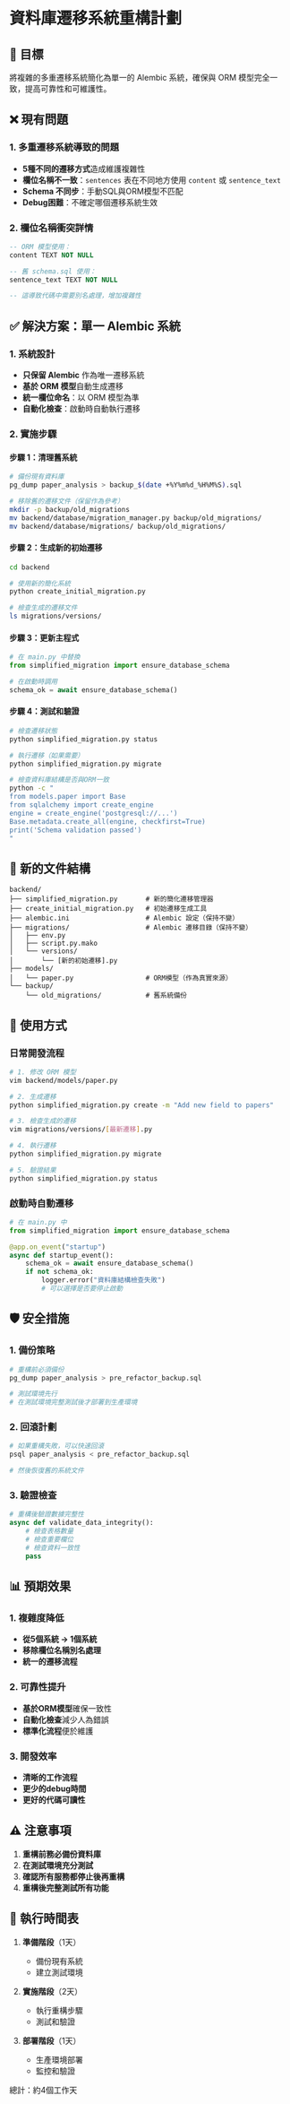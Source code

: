 # 資料庫遷移系統重構計劃

## 🎯 目標
將複雜的多重遷移系統簡化為單一的 Alembic 系統，確保與 ORM 模型完全一致，提高可靠性和可維護性。

## ❌ 現有問題

### 1. 多重遷移系統導致的問題
- **5種不同的遷移方式**造成維護複雜性
- **欄位名稱不一致**：`sentences` 表在不同地方使用 `content` 或 `sentence_text`
- **Schema 不同步**：手動SQL與ORM模型不匹配
- **Debug困難**：不確定哪個遷移系統生效

### 2. 欄位名稱衝突詳情
```sql
-- ORM 模型使用：
content TEXT NOT NULL

-- 舊 schema.sql 使用：
sentence_text TEXT NOT NULL

-- 這導致代碼中需要別名處理，增加複雜性
```

## ✅ 解決方案：單一 Alembic 系統

### 1. 系統設計
- **只保留 Alembic** 作為唯一遷移系統
- **基於 ORM 模型**自動生成遷移
- **統一欄位命名**：以 ORM 模型為準
- **自動化檢查**：啟動時自動執行遷移

### 2. 實施步驟

#### 步驟 1：清理舊系統
```bash
# 備份現有資料庫
pg_dump paper_analysis > backup_$(date +%Y%m%d_%H%M%S).sql

# 移除舊的遷移文件（保留作為參考）
mkdir -p backup/old_migrations
mv backend/database/migration_manager.py backup/old_migrations/
mv backend/database/migrations/ backup/old_migrations/
```

#### 步驟 2：生成新的初始遷移
```bash
cd backend

# 使用新的簡化系統
python create_initial_migration.py

# 檢查生成的遷移文件
ls migrations/versions/
```

#### 步驟 3：更新主程式
```python
# 在 main.py 中替換
from simplified_migration import ensure_database_schema

# 在啟動時調用
schema_ok = await ensure_database_schema()
```

#### 步驟 4：測試和驗證
```bash
# 檢查遷移狀態
python simplified_migration.py status

# 執行遷移（如果需要）
python simplified_migration.py migrate

# 檢查資料庫結構是否與ORM一致
python -c "
from models.paper import Base
from sqlalchemy import create_engine
engine = create_engine('postgresql://...')
Base.metadata.create_all(engine, checkfirst=True)
print('Schema validation passed')
"
```

## 📁 新的文件結構

```
backend/
├── simplified_migration.py       # 新的簡化遷移管理器
├── create_initial_migration.py   # 初始遷移生成工具
├── alembic.ini                   # Alembic 設定（保持不變）
├── migrations/                   # Alembic 遷移目錄（保持不變）
│   ├── env.py
│   ├── script.py.mako
│   └── versions/
│       └── [新的初始遷移].py
├── models/
│   └── paper.py                  # ORM模型（作為真實來源）
└── backup/
    └── old_migrations/           # 舊系統備份
```

## 🔧 使用方式

### 日常開發流程
```bash
# 1. 修改 ORM 模型
vim backend/models/paper.py

# 2. 生成遷移
python simplified_migration.py create -m "Add new field to papers"

# 3. 檢查生成的遷移
vim migrations/versions/[最新遷移].py

# 4. 執行遷移
python simplified_migration.py migrate

# 5. 驗證結果
python simplified_migration.py status
```

### 啟動時自動遷移
```python
# 在 main.py 中
from simplified_migration import ensure_database_schema

@app.on_event("startup")
async def startup_event():
    schema_ok = await ensure_database_schema()
    if not schema_ok:
        logger.error("資料庫結構檢查失敗")
        # 可以選擇是否要停止啟動
```

## 🛡️ 安全措施

### 1. 備份策略
```bash
# 重構前必須備份
pg_dump paper_analysis > pre_refactor_backup.sql

# 測試環境先行
# 在測試環境完整測試後才部署到生產環境
```

### 2. 回滾計劃
```bash
# 如果重構失敗，可以快速回滾
psql paper_analysis < pre_refactor_backup.sql

# 然後恢復舊的系統文件
```

### 3. 驗證檢查
```python
# 重構後驗證數據完整性
async def validate_data_integrity():
    # 檢查表格數量
    # 檢查重要欄位
    # 檢查資料一致性
    pass
```

## 📊 預期效果

### 1. 複雜度降低
- **從5個系統 → 1個系統**
- **移除欄位名稱別名處理**
- **統一的遷移流程**

### 2. 可靠性提升
- **基於ORM模型**確保一致性
- **自動化檢查**減少人為錯誤
- **標準化流程**便於維護

### 3. 開發效率
- **清晰的工作流程**
- **更少的debug時間**
- **更好的代碼可讀性**

## ⚠️ 注意事項

1. **重構前務必備份資料庫**
2. **在測試環境充分測試**
3. **確認所有服務都停止後再重構**
4. **重構後完整測試所有功能**

## 🚀 執行時間表

1. **準備階段**（1天）
   - 備份現有系統
   - 建立測試環境

2. **實施階段**（2天）
   - 執行重構步驟
   - 測試和驗證

3. **部署階段**（1天）
   - 生產環境部署
   - 監控和驗證

總計：約4個工作天 